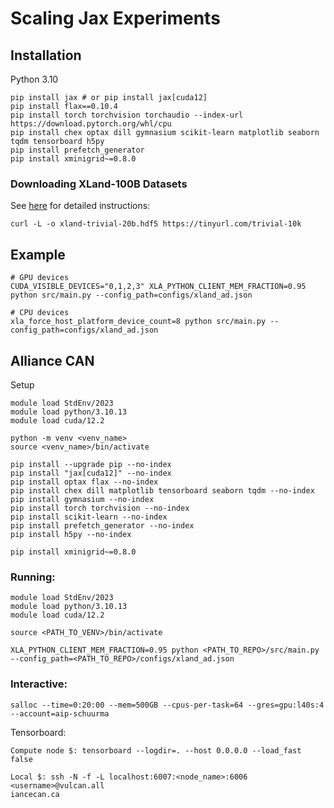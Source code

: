 # Scaling Jax Experiments

## Installation
Python 3.10
```
pip install jax # or pip install jax[cuda12]
pip install flax==0.10.4
pip install torch torchvision torchaudio --index-url https://download.pytorch.org/whl/cpu
pip install chex optax dill gymnasium scikit-learn matplotlib seaborn tqdm tensorboard h5py
pip install prefetch_generator
pip install xminigrid~=0.8.0
```

### Downloading XLand-100B Datasets
See [here](https://github.com/dunnolab/xland-minigrid-datasets/tree/main) for detailed instructions:
```
curl -L -o xland-trivial-20b.hdf5 https://tinyurl.com/trivial-10k
```

## Example
```
# GPU devices
CUDA_VISIBLE_DEVICES="0,1,2,3" XLA_PYTHON_CLIENT_MEM_FRACTION=0.95 python src/main.py --config_path=configs/xland_ad.json

# CPU devices
xla_force_host_platform_device_count=8 python src/main.py --config_path=configs/xland_ad.json
```


## Alliance CAN
Setup
```
module load StdEnv/2023
module load python/3.10.13
module load cuda/12.2

python -m venv <venv_name>
source <venv_name>/bin/activate

pip install --upgrade pip --no-index
pip install "jax[cuda12]" --no-index
pip install optax flax --no-index
pip install chex dill matplotlib tensorboard seaborn tqdm --no-index
pip install gymnasium --no-index
pip install torch torchvision --no-index
pip install scikit-learn --no-index
pip install prefetch_generator --no-index
pip install h5py --no-index

pip install xminigrid~=0.8.0
```

### Running:
```
module load StdEnv/2023
module load python/3.10.13
module load cuda/12.2

source <PATH_TO_VENV>/bin/activate

XLA_PYTHON_CLIENT_MEM_FRACTION=0.95 python <PATH_TO_REPO>/src/main.py --config_path=<PATH_TO_REPO>/configs/xland_ad.json
```

### Interactive:
```
salloc --time=0:20:00 --mem=500GB --cpus-per-task=64 --gres=gpu:l40s:4 --account=aip-schuurma
```

Tensorboard:
```
Compute node $: tensorboard --logdir=. --host 0.0.0.0 --load_fast false

Local $: ssh -N -f -L localhost:6007:<node_name>:6006 <username>@vulcan.all
iancecan.ca
```